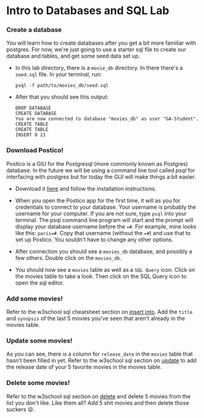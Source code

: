 # Intro to Databases and SQL Lab

### Create a database

You will learn how to create databases after you get a bit more familiar with
postgres. For now, we're just going to use a starter sql file to create our
database and tables, and get some seed data set up.

- In this lab directory, there is a `movie_db` directory. In there there's a
  `seed.sql` file. In your terminal, run:
  ```
  psql -f path/to/movies_db/seed.sql
  ```

- After that you should see this output:
  ```
  DROP DATABASE
  CREATE DATABASE
  You are now connected to database "movies_db" as user "GA-Student".
  CREATE TABLE
  CREATE TABLE
  INSERT 0 21
  ```

### Download Postico!

Postico is a GIU for the Postgresql (more commonly known as Postgres) database.
In the future we will be using a command line tool called *psql* for interfacing
with postgres but for today the GUI will make things a bit easier.

- Download it [here](https://eggerapps.at/postico/) and follow the installation
  instructions.

- When you open the Postico app for the first time, it will as you for
  credentials to connect to your database. Your username is probably the
  username for your computer. If you are not sure, type `psql` into your
  terminal. The psql command line program will start and the prompt will display
  your database username before the `=#`. For example, mine looks like this:
  `paris=#`. Copy that username (without the `=#`) and use that to set up
  Postico. You souldn't have to change any other options.

- After connection you should see a `movies_db` database, and possibly a few
  others. Double click on the `movies_db`.

- You should now see a `movies` table as well as a `SQL Query` icon. Click on
  the movies table to take a look. Then click on the SQL Query icon to open the
  sql editor.

### Add some movies!

Refer to the w3school sql cheatsheet section on
[insert into](http://www.w3schools.com/Sql/sql_insert.asp). Add the `title` and
`synopsis` of the last 5 movies you've seen that aren't already in the movies
table. 

### Update some movies!

As you can see, there is a column for `release_date` in the `movies` table that
hasn't been filled in yet. Refer to the w3school sql section on
[update](http://www.w3schools.com/Sql/sql_update.asp) to add the release date of
your 5 favorite movies in the movies table.

### Delete some movies!

Refer to the w3school sql section on
[delete](http://www.w3schools.com/Sql/sql_delete.asp) and delete 5 movies from
the list you don't like. Like them all? Add 5 shit movies and then delete those
suckers 😝.

